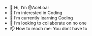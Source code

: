 - 👋 Hi, I’m @AceLoar
- 👀 I’m interested in Coding
- 🌱 I’m currently learning Coding
- 💞️ I’m looking to collaborate on no one
- 📫 How to reach me: You dont have to

<!---
AceLoar/AceLoar is a ✨ special ✨ repository because its `README.md` (this file) appears on your GitHub profile.
You can click the Preview link to take a look at your changes.
--->
